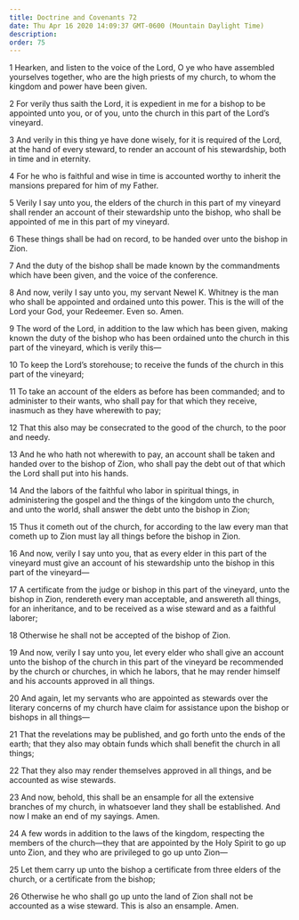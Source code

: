 ```yaml
---
title: Doctrine and Covenants 72
date: Thu Apr 16 2020 14:09:37 GMT-0600 (Mountain Daylight Time)
description: 
order: 75
---
```


<p>
  1 Hearken, and listen to the voice of the Lord, O ye who have assembled
  yourselves together, who are the high priests of my church, to whom the
  kingdom and power have been given.
</p>
<p>
  2 For verily thus saith the Lord, it is expedient in me for a bishop to be
  appointed unto you, or of you, unto the church in this part of the
  Lord&#x2019;s vineyard.
</p>
<p>
  3 And verily in this thing ye have done wisely, for it is required of the
  Lord, at the hand of every steward, to render an account of his stewardship,
  both in time and in eternity.
</p>
<p>
  4 For he who is faithful and wise in time is accounted worthy to inherit the
  mansions prepared for him of my Father.
</p>
<p>
  5 Verily I say unto you, the elders of the church in this part of my vineyard
  shall render an account of their stewardship unto the bishop, who shall be
  appointed of me in this part of my vineyard.
</p>
<p>
  6 These things shall be had on record, to be handed over unto the bishop in
  Zion.
</p>
<p>
  7 And the duty of the bishop shall be made known by the commandments which
  have been given, and the voice of the conference.
</p>
<p>
  8 And now, verily I say unto you, my servant Newel&#xA0;K. Whitney is the man
  who shall be appointed and ordained unto this power. This is the will of the
  Lord your God, your Redeemer. Even so. Amen.
</p>
<p>
  9 The word of the Lord, in addition to the law which has been given, making
  known the duty of the bishop who has been ordained unto the church in this
  part of the vineyard, which is verily this&#x2014;
</p>
<p>
  10 To keep the Lord&#x2019;s storehouse; to receive the funds of the church in
  this part of the vineyard;
</p>
<p>
  11 To take an account of the elders as before has been commanded; and to
  administer to their wants, who shall pay for that which they receive, inasmuch
  as they have wherewith to pay;
</p>
<p>
  12 That this also may be consecrated to the good of the church, to the poor
  and needy.
</p>
<p>
  13 And he who hath not wherewith to pay, an account shall be taken and handed
  over to the bishop of Zion, who shall pay the debt out of that which the Lord
  shall put into his hands.
</p>
<p>
  14 And the labors of the faithful who labor in spiritual things, in
  administering the gospel and the things of the kingdom unto the church, and
  unto the world, shall answer the debt unto the bishop in Zion;
</p>
<p>
  15 Thus it cometh out of the church, for according to the law every man that
  cometh up to Zion must lay all things before the bishop in Zion.
</p>
<p>
  16 And now, verily I say unto you, that as every elder in this part of the
  vineyard must give an account of his stewardship unto the bishop in this part
  of the vineyard&#x2014;
</p>
<p>
  17 A certificate from the judge or bishop in this part of the vineyard, unto
  the bishop in Zion, rendereth every man acceptable, and answereth all things,
  for an inheritance, and to be received as a wise steward and as a faithful
  laborer;
</p>
<p>18 Otherwise he shall not be accepted of the bishop of Zion.</p>
<p>
  19 And now, verily I say unto you, let every elder who shall give an account
  unto the bishop of the church in this part of the vineyard be recommended by
  the church or churches, in which he labors, that he may render himself and his
  accounts approved in all things.
</p>
<p>
  20 And again, let my servants who are appointed as stewards over the literary
  concerns of my church have claim for assistance upon the bishop or bishops in
  all things&#x2014;
</p>
<p>
  21 That the revelations may be published, and go forth unto the ends of the
  earth; that they also may obtain funds which shall benefit the church in all
  things;
</p>
<p>
  22 That they also may render themselves approved in all things, and be
  accounted as wise stewards.
</p>
<p>
  23 And now, behold, this shall be an ensample for all the extensive branches
  of my church, in whatsoever land they shall be established. And now I make an
  end of my sayings. Amen.
</p>
<p>
  24 A few words in addition to the laws of the kingdom, respecting the members
  of the church&#x2014;they that are appointed by the Holy Spirit to go up unto
  Zion, and they who are privileged to go up unto Zion&#x2014;
</p>
<p>
  25 Let them carry up unto the bishop a certificate from three elders of the
  church, or a certificate from the bishop;
</p>
<p>
  26 Otherwise he who shall go up unto the land of Zion shall not be accounted
  as a wise steward. This is also an ensample. Amen.
</p>
